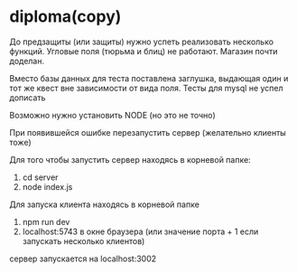 # diploma(copy)

До предзащиты (или защиты) нужно успеть реализовать несколько функций. Угловые поля (тюрьма и блиц) не работают. Магазин почти доделан. 

Вместо базы данных для теста поставлена заглушка, выдающая один и тот же квест вне зависимости от вида поля. Тесты для mysql не успел дописать 
   
Возможно нужно установить NODE (но это не точно)

При появившейся ошибке перезапустить сервер (желательно клиенты тоже)

Для того чтобы запустить сервер находясь в корневой папке: 
1) cd server
2) node index.js

Для запуска клиента находясь в корневой папке 
1) npm run dev
2) localhost:5743 в окне браузера (или значение порта + 1 если запускать несколько клиентов)

сервер запускается на localhost:3002 
 
   
